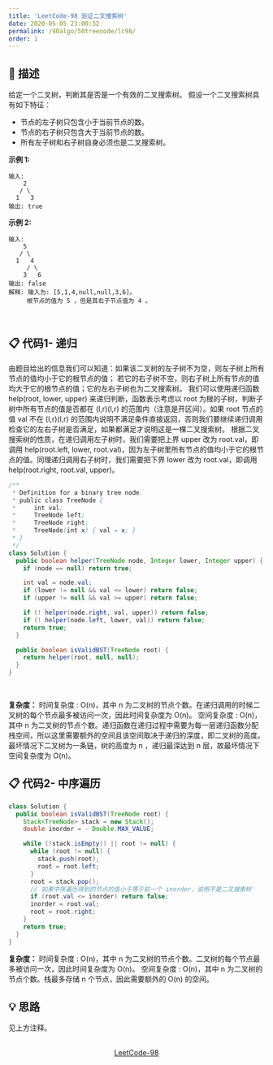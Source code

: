 ```yaml
---
title: 'LeetCode-98 验证二叉搜索树'
date: 2020-05-05 23:00:52
permalink: /40algo/50treenode/lc98/
order: 1
---
```

## 💬 描述
给定一个二叉树，判断其是否是一个有效的二叉搜索树。
假设一个二叉搜索树具有如下特征：
- 节点的左子树只包含小于当前节点的数。
- 节点的右子树只包含大于当前节点的数。
- 所有左子树和右子树自身必须也是二叉搜索树。

**示例 1:**
```
输入:
    2
   / \
  1   3
输出: true
```
**示例 2:**
```
输入:
    5
   / \
  1   4
     / \
    3   6
输出: false
解释: 输入为: [5,1,4,null,null,3,6]。
     根节点的值为 5 ，但是其右子节点值为 4 。
```
<br/>

## 📋 代码1- 递归
由题目给出的信息我们可以知道：如果该二叉树的左子树不为空，则左子树上所有节点的值均小于它的根节点的值； 若它的右子树不空，则右子树上所有节点的值均大于它的根节点的值；它的左右子树也为二叉搜索树。
我们可以使用递归函数help(root, lower, upper) 来递归判断，函数表示考虑以 root 为根的子树，判断子树中所有节点的值是否都在 (l,r)(l,r) 的范围内（注意是开区间）。如果 root 节点的值 val 不在 (l,r)(l,r) 的范围内说明不满足条件直接返回，否则我们要继续递归调用检查它的左右子树是否满足，如果都满足才说明这是一棵二叉搜索树。
根据二叉搜索树的性质，在递归调用左子树时，我们需要把上界 upper 改为 root.val，即调用 help(root.left, lower, root.val)，因为左子树里所有节点的值均小于它的根节点的值。同理递归调用右子树时，我们需要把下界 lower 改为 root.val，即调用 help(root.right, root.val, upper)。
```java
/**
 * Definition for a binary tree node.
 * public class TreeNode {
 *     int val;
 *     TreeNode left;
 *     TreeNode right;
 *     TreeNode(int x) { val = x; }
 * }
 */
class Solution {
  public boolean helper(TreeNode node, Integer lower, Integer upper) {
    if (node == null) return true;

    int val = node.val;
    if (lower != null && val <= lower) return false;
    if (upper != null && val >= upper) return false;

    if (! helper(node.right, val, upper)) return false;
    if (! helper(node.left, lower, val)) return false;
    return true;
  }

  public boolean isValidBST(TreeNode root) {
    return helper(root, null, null);
  }
}
```
<br/>

**复杂度：**
时间复杂度 : O(n)，其中 n 为二叉树的节点个数。在递归调用的时候二叉树的每个节点最多被访问一次，因此时间复杂度为 O(n)。
空间复杂度 : O(n)，其中 n 为二叉树的节点个数。递归函数在递归过程中需要为每一层递归函数分配栈空间，所以这里需要额外的空间且该空间取决于递归的深度，即二叉树的高度。最坏情况下二叉树为一条链，树的高度为 n ，递归最深达到 n 层，故最坏情况下空间复杂度为 O(n)。
<br/>

## 📋 代码2- 中序遍历
```java
class Solution {
  public boolean isValidBST(TreeNode root) {
    Stack<TreeNode> stack = new Stack();
    double inorder = - Double.MAX_VALUE;

    while (!stack.isEmpty() || root != null) {
      while (root != null) {
        stack.push(root);
        root = root.left;
      }
      root = stack.pop();
      // 如果中序遍历得到的节点的值小于等于前一个 inorder，说明不是二叉搜索树
      if (root.val <= inorder) return false;
      inorder = root.val;
      root = root.right;
    }
    return true;
  }
}
```

**复杂度：**
时间复杂度 : O(n)，其中 n 为二叉树的节点个数。二叉树的每个节点最多被访问一次，因此时间复杂度为 O(n)。
空间复杂度 : O(n)，其中 n 为二叉树的节点个数。栈最多存储 n 个节点，因此需要额外的 O(n) 的空间。
<br/>

## 💡 思路
见上方注释。

<br/>

<center><a href="https://leetcode-cn.com/problems/validate-binary-search-tree/" class="LinkCard" target="_blank">LeetCode-98</a></center>
<br/>